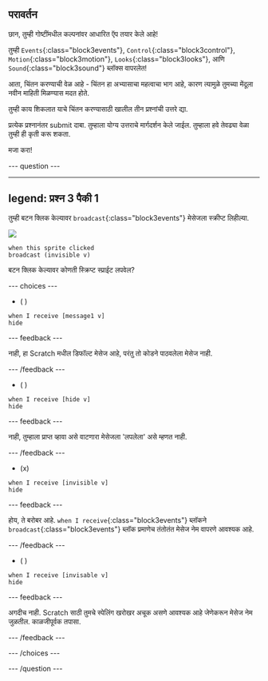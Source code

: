 ## परावर्तन

छान, तुम्ही गोष्टींमधील कल्पनांवर आधारित ऍप तयार केले आहे!

तुम्ही `Events`{:class="block3events"}, `Control`{:class="block3control"}, `Motion`{:class="block3motion"}, `Looks`{:class="block3looks"}, आणि `Sound`{:class="block3sound"} ब्लॉक्स वापरलेत!

आता, चिंतन करण्याची वेळ आहे - चिंतन हा अभ्यासाचा महत्वाचा भाग आहे, कारण त्यामुळे तुमच्या मेंदूला नवीन माहिती मिळण्यास मदत होते.

तुम्ही काय शिकलात याचे चिंतन करण्यासाठी खालील तीन प्रश्नांची उत्तरे द्या.

प्रत्येक प्रश्नानंतर submit दाबा. तुम्हाला योग्य उत्तराचे मार्गदर्शन केले जाईल. तुम्हाला हवे तेवढ्या वेळा तुम्ही ही कृती करू शकता.

मजा करा!

--- question ---

---
legend: प्रश्न 3 पैकी 1
---

तुम्ही बटन क्लिक केल्यावर `broadcast`{:class="block3events"} मेसेजला स्क्रीप्ट लिहील्या.

![](images/button-icon.png)

```blocks3
when this sprite clicked
broadcast (invisible v)
```

बटन क्लिक केल्यावर कोणती स्क्रिप्ट स्प्राईट लपवेल?

--- choices ---

- ( )

```blocks3
when I receive [message1 v]
hide
```

 --- feedback ---

 नाही, हा Scratch मधील डिफॉल्ट मेसेज आहे, परंतु तो कोडने पाठवलेला मेसेज नाही.

 --- /feedback ---

- ( )

```blocks3
when I receive [hide v]
hide
```

 --- feedback ---

 नाही, तुम्हाला प्राप्त व्हावा असे वाटणारा मेसेजला 'लपलेला' असे म्हणत नाही.

 --- /feedback ---

- (x)

```blocks3
when I receive [invisible v]
hide
```

 --- feedback ---

होय, ते बरोबर आहे. `when I receive`{:class="block3events"} ब्लॉकने `broadcast`{:class="block3events"} ब्लॉक प्रमाणेच तंतोतंत मेसेज नेम वापरणे आवश्यक आहे.

 --- /feedback ---

- ( )

```blocks3
when I receive [invisable v]
hide
```

 --- feedback ---

 अगदीच नाही. Scratch साठी तुमचे स्पेलिंग खरोखर अचूक असणे आवश्यक आहे जेणेकरून मेसेज नेम जुळतील. काळजीपूर्वक तपासा.

 --- /feedback ---

--- /choices ---

--- /question ---
